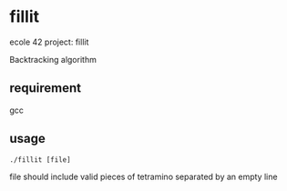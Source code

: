 # fillit
ecole 42 project: fillit


Backtracking algorithm


## requirement
gcc

## usage
`./fillit [file]`

file should include valid pieces of tetramino separated by an empty line
